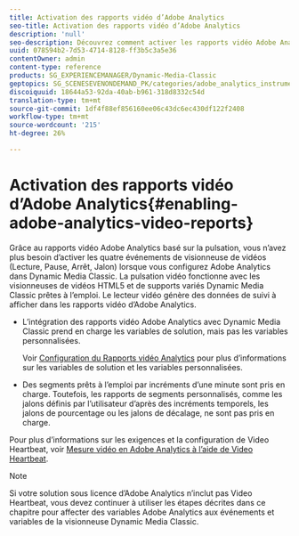 ```yaml
---
title: Activation des rapports vidéo d’Adobe Analytics
seo-title: Activation des rapports vidéo d’Adobe Analytics
description: 'null'
seo-description: Découvrez comment activer les rapports vidéo Adobe Analytics.
uuid: 078594b2-7d53-4714-8128-ff3b5c3a5e36
contentOwner: admin
content-type: reference
products: SG_EXPERIENCEMANAGER/Dynamic-Media-Classic
geptopics: SG_SCENESEVENONDEMAND_PK/categories/adobe_analytics_instrumentation_kit
discoiquuid: 18644a53-92da-40ab-b961-318d8332c54d
translation-type: tm+mt
source-git-commit: 1df4f88ef856160ee06c43dc6ec430df122f2408
workflow-type: tm+mt
source-wordcount: '215'
ht-degree: 26%

---
```



# Activation des rapports vidéo d’Adobe Analytics{#enabling-adobe-analytics-video-reports}

Grâce au rapports vidéo Adobe Analytics basé sur la pulsation, vous n’avez plus besoin d’activer les quatre événements de visionneuse de vidéos (Lecture, Pause, Arrêt, Jalon) lorsque vous configurez Adobe Analytics dans Dynamic Media Classic. La pulsation vidéo fonctionne avec les visionneuses de vidéos HTML5 et de supports variés Dynamic Media Classic prêtes à l’emploi. Le lecteur vidéo génère des données de suivi à afficher dans les rapports vidéo d’Adobe Analytics.

* L’intégration des rapports vidéo Adobe Analytics avec Dynamic Media Classic prend en charge les variables de solution, mais pas les variables personnalisées.

   Voir [Configuration du Rapports vidéo Analytics](https://microsite.omniture.com/t2/help/en_US/sc/appmeasurement/hbvideo/video_analytics_config.html) pour plus d’informations sur les variables de solution et les variables personnalisées.

* Des segments prêts à l’emploi par incréments d’une minute sont pris en charge. Toutefois, les rapports de segments personnalisés, comme les jalons définis par l’utilisateur d’après des incréments temporels, les jalons de pourcentage ou les jalons de décalage, ne sont pas pris en charge.

Pour plus d’informations sur les exigences et la configuration de Video Heartbeat, voir [Mesure vidéo en Adobe Analytics à l’aide de Video Heartbeat](https://microsite.omniture.com/t2/help/en_US/sc/appmeasurement/hbvideo/).

>[!NOTE]
>
>Si votre solution sous licence d’Adobe Analytics n’inclut pas Video Heartbeat, vous devez continuer à utiliser les étapes décrites dans ce chapitre pour affecter des variables Adobe Analytics aux événements et variables de la visionneuse Dynamic Media Classic.

